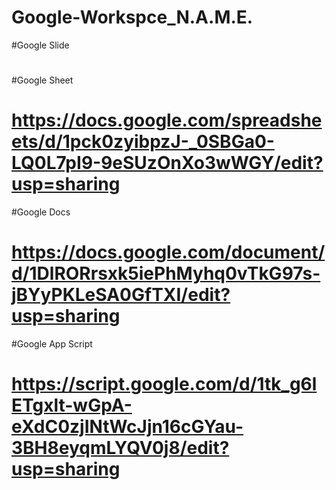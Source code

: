 # Google-Workspce_N.A.M.E.

#Google Slide
# 

#Google Sheet
# https://docs.google.com/spreadsheets/d/1pck0zyibpzJ-_0SBGa0-LQ0L7pI9-9eSUzOnXo3wWGY/edit?usp=sharing

#Google Docs
# https://docs.google.com/document/d/1DlRORrsxk5iePhMyhq0vTkG97s-jBYyPKLeSA0GfTXI/edit?usp=sharing

#Google App Script
# https://script.google.com/d/1tk_g6lETgxlt-wGpA-eXdC0zjINtWcJjn16cGYau-3BH8eyqmLYQV0j8/edit?usp=sharing
